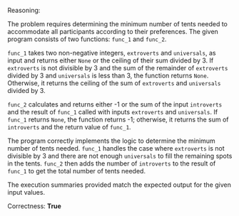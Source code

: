 Reasoning:

The problem requires determining the minimum number of tents needed to accommodate all participants according to their preferences. The given program consists of two functions: `func_1` and `func_2`.

`func_1` takes two non-negative integers, `extroverts` and `universals`, as input and returns either `None` or the ceiling of their sum divided by 3. If `extroverts` is not divisible by 3 and the sum of the remainder of `extroverts` divided by 3 and `universals` is less than 3, the function returns `None`. Otherwise, it returns the ceiling of the sum of `extroverts` and `universals` divided by 3.

`func_2` calculates and returns either -1 or the sum of the input `introverts` and the result of `func_1` called with inputs `extroverts` and `universals`. If `func_1` returns `None`, the function returns -1; otherwise, it returns the sum of `introverts` and the return value of `func_1`.

The program correctly implements the logic to determine the minimum number of tents needed. `func_1` handles the case where `extroverts` is not divisible by 3 and there are not enough `universals` to fill the remaining spots in the tents. `func_2` then adds the number of `introverts` to the result of `func_1` to get the total number of tents needed.

The execution summaries provided match the expected output for the given input values.

Correctness: **True**